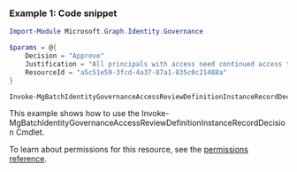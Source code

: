 ### Example 1: Code snippet

```powershellImport-Module Microsoft.Graph.Identity.Governance

$params = @{
	Decision = "Approve"
	Justification = "All principals with access need continued access to the resource (Marketing Group) as all the principals are on the marketing team"
	ResourceId = "a5c51e59-3fcd-4a37-87a1-835c0c21488a"
}

Invoke-MgBatchIdentityGovernanceAccessReviewDefinitionInstanceRecordDecision -AccessReviewScheduleDefinitionId $accessReviewScheduleDefinitionId -AccessReviewInstanceId $accessReviewInstanceId -BodyParameter $params
```
This example shows how to use the Invoke-MgBatchIdentityGovernanceAccessReviewDefinitionInstanceRecordDecision Cmdlet.
To learn about permissions for this resource, see the [permissions reference](/graph/permissions-reference).

